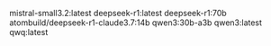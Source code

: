 mistral-small3.2:latest
deepseek-r1:latest
deepseek-r1:70b
atombuild/deepseek-r1-claude3.7:14b
qwen3:30b-a3b
qwen3:latest
qwq:latest